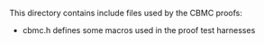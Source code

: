 This directory contains include files used by the CBMC proofs:
* cbmc.h defines some macros used in the proof test harnesses
